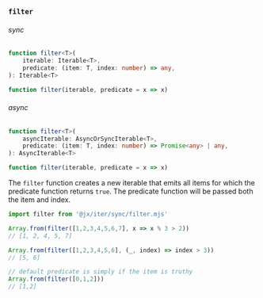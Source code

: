 
### `filter`

###### sync

```ts
function filter<T>(
    iterable: Iterable<T>,
    predicate: (item: T, index: number) => any,
): Iterable<T>

function filter(iterable, predicate = x => x)
```

###### async

```ts
function filter<T>(
    asyncIterable: AsyncOrSyncIterable<T>,
    predicate: (item: T, index: number) => Promise<any> | any,
): AsyncIterable<T>

function filter(iterable, predicate = x => x)
```

The `filter` function creates a new iterable that emits all items for which the predicate function returns `true`. The predicate function will be passed both the item and index.

```js
import filter from '@jx/iter/sync/filter.mjs'

Array.from(filter([1,2,3,4,5,6,7], x => x % 3 > 2))
// [1, 2, 4, 5, 7]

Array.from(filter([1,2,3,4,5,6], (_, index) => index > 3))
// [5, 6]

// default predicate is simply if the item is truthy
Array.from(filter([0,1,2]))
// [1,2]
```
